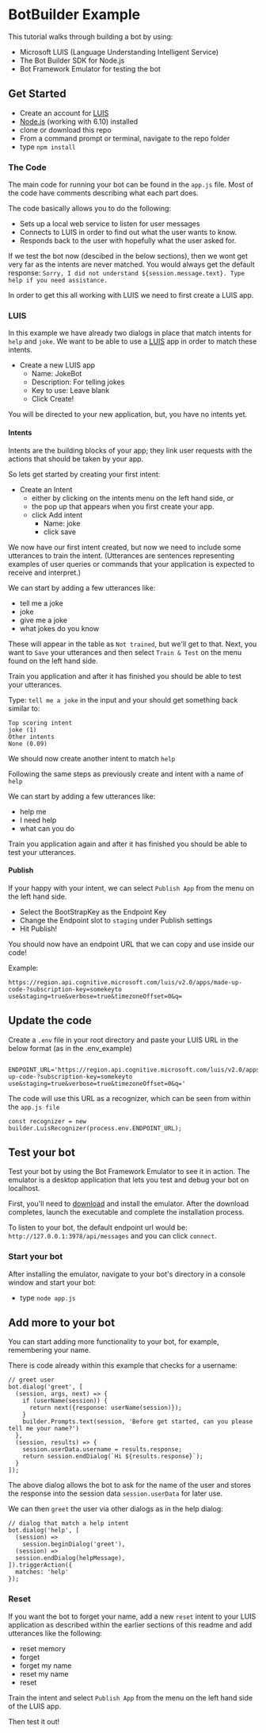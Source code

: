 # BotBuilder Example

This tutorial walks through building a bot by using:

  - Microsoft LUIS (Language Understanding Intelligent Service)
  - The Bot Builder SDK for Node.js
  - Bot Framework Emulator for testing the bot

## Get Started
  - Create an account for [LUIS](https://www.luis.ai)
  - [Node.js](https://nodejs.org/en/) (working with 6.10) installed
  - clone or download this repo
  - From a command prompt or terminal, navigate to the repo folder
  - type `npm install`

### The Code

The main code for running your bot can be found in the `app.js` file.
Most of the code have comments describing what each part does.

The code basically allows you to do the following:

  - Sets up a local web service to listen for user messages
  - Connects to LUIS in order to find out what the user wants to know.
  - Responds back to the user with hopefully what the user asked for.

If we test the bot now (descibed in the below sections), then we wont get very far as the intents are never matched.
You would always get the default response: `Sorry, I did not understand ${session.message.text}. Type help if you need assistance.`

In order to get this all working with LUIS we need to first create a LUIS app.

### LUIS

In this example we have already two dialogs in place that match intents for `help` and `joke`.
We want to be able to use a [LUIS](https://www.luis.ai/applications) app in order to match these intents.

  - Create a new LUIS app
    - Name: JokeBot
    - Description: For telling jokes
    - Key to use: Leave blank
    - Click Create!

You will be directed to your new application, but, you have no intents yet.

#### Intents

Intents are the building blocks of your app; they link user requests with the actions that should be taken by your app.

So lets get started by creating your first intent:

  - Create an Intent
    - either by clicking on the intents menu on the left hand side, or 
    - the pop up that appears when you first create your app.
    - click Add intent
      - Name: joke
      - click save

We now have our first intent created, but now we need to include some utterances to train the intent.
(Utterances are sentences representing examples of user queries or commands that your application is expected to receive and interpret.)

We can start by adding a few utterances like:

  - tell me a joke
  - joke
  - give me a joke
  - what jokes do you know

These will appear in the table as `Not trained`, but we'll get to that.
Next, you want to `Save` your utterances and then select `Train & Test` on the menu found on the left hand side.

Train you application and after it has finished you should be able to test your utterances.

Type: `tell me a joke` in the input and your should get something back similar to:

```
Top scoring intent
joke (1)
Other intents
None (0.09)
```

We should now create another intent to match `help`

Following the same steps as previously create and intent with a name of `help`

We can start by adding a few utterances like:

  - help me
  - I need help
  - what can you do

Train you application again and after it has finished you should be able to test your utterances.

#### Publish

If your happy with your intent, we can select `Publish App` from the menu on the left hand side.

  - Select the BootStrapKey as the Endpoint Key
  - Change the Endpoint slot to `staging` under Publish settings
  - Hit Publish!

You should now have an endpoint URL that we can copy and use inside our code!

Example:

```
https://region.api.cognitive.microsoft.com/luis/v2.0/apps/made-up-code-?subscription-key=somekeyto use&staging=true&verbose=true&timezoneOffset=0&q=
```

## Update the code

Create a `.env` file in your root directory and paste your LUIS URL in the below format (as in the .env_example)

```

ENDPOINT_URL='https://region.api.cognitive.microsoft.com/luis/v2.0/apps/made-up-code-?subscription-key=somekeyto use&staging=true&verbose=true&timezoneOffset=0&q='

```

The code will use this URL as a recognizer, which can be seen from within the `app.js file`

```
const recognizer = new builder.LuisRecognizer(process.env.ENDPOINT_URL);

```

## Test your bot

Test your bot by using the Bot Framework Emulator to see it in action. The emulator is a desktop application that lets you test and debug your bot on localhost.

First, you'll need to [download](https://emulator.botframework.com/) and install the emulator. After the download completes, launch the executable and complete the installation process.

To listen to your bot, the default endpoint url would be: `http://127.0.0.1:3978/api/messages` and you can click `connect`.

### Start your bot

After installing the emulator, navigate to your bot's directory in a console window and start your bot:

 - type `node app.js`

## Add more to your bot

You can start adding more functionality to your bot, for example, remembering your name.

There is code already within this example that checks for a username:

```
// greet user
bot.dialog('greet', [
  (session, args, next) => {
    if (userName(session)) {
      return next({response: userName(session)});
    }
    builder.Prompts.text(session, 'Before get started, can you please tell me your name?')
  },
  (session, results) => {
    session.userData.username = results.response;
    return session.endDialog(`Hi ${results.response}`);
  }
]);

```

The above dialog allows the bot to ask for the name of the user and stores the response into the session data `session.userData` for later use.

We can then `greet` the user via other dialogs as in the help dialog:

```
// dialog that match a help intent
bot.dialog('help', [
  (session) =>
    session.beginDialog('greet'),
  (session) =>
  session.endDialog(helpMessage),
]).triggerAction({
  matches: 'help'
});

```

### Reset

If you want the bot to forget your name, add a new `reset` intent to your LUIS application as described within the earlier sections of this readme and add utterances like the following:

  - reset memory
  - forget
  - forget my name
  - reset my name
  - reset

Train the intent and select `Publish App` from the menu on the left hand side of the LUIS app.

Then test it out!
